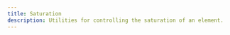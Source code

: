 ```yaml
---
title: Saturation
description: Utilities for controlling the saturation of an element.
---
```

<div>
    <table-utility prefix="saturation" property="saturation"></table-utility>
</div>